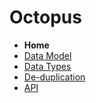 # Octopus

- **Home**
- [Data Model](datamodel.md) 
- [Data Types](datatypes.md) 
- [De-duplication](deduplicate.md) 
- [API](api.md) 
